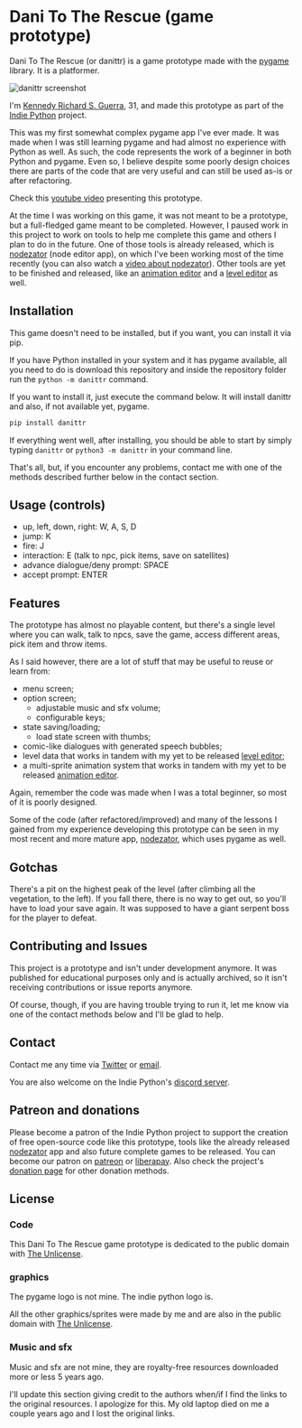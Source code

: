 # Dani To The Rescue (game prototype)

Dani To The Rescue (or danittr) is a game prototype made with the [pygame](https://pygame.org) library. It is a platformer.

![danittr screenshot](https://indiepython.com/images/danittr_screenshot.jpg)

I'm [Kennedy Richard S. Guerra](https://kennedyrichard.com), 31, and made this prototype as part of the [Indie Python](https://indiepython.com) project.

This was my first somewhat complex pygame app I've ever made. It was made when I was still learning pygame and had almost no experience with Python as well. As such, the code represents the work of a beginner in both Python and pygame. Even so, I believe despite some poorly design choices there are parts of the code that are very useful and can still be used as-is or after refactoring.

Check this [youtube video](https://www.youtube.com/watch?v=O9F5E1CEWK8) presenting this prototype.

At the time I was working on this game, it was not meant to be a prototype, but a full-fledged game meant to be completed. However, I paused work in this project to work on tools to help me complete this game and others I plan to do in the future. One of those tools is already released, which is [nodezator][] (node editor app), on which I've been working most of the time recently (you can also watch a [video about nodezator](https://www.youtube.com/watch?v=GlQJvuU7Z_8)). Other tools are yet to be finished and released, like an [animation editor][] and a [level editor][] as well.


## Installation

This game doesn't need to be installed, but if you want, you can install it via pip.

If you have Python installed in your system and it has pygame available, all you need to do is download this repository and inside the repository folder run the `python -m danittr` command.

If you want to install it, just execute the command below. It will install danittr and also, if not available yet, pygame.
 
```bash
pip install danittr
```

If everything went well, after installing, you should be able to start by simply typing `danittr` or `python3 -m danittr` in your command line.

That's all, but, if you encounter any problems, contact me with one of the methods described further below in the contact section.


## Usage (controls)

- up, left, down, right: W, A, S, D
- jump: K
- fire: J
- interaction: E (talk to npc, pick items, save on satellites)
- advance dialogue/deny prompt: SPACE
- accept prompt: ENTER


## Features

The prototype has almost no playable content, but there's a single level where you can walk, talk to npcs, save the game, access different areas, pick item and throw items.

As I said however, there are a lot of stuff that may be useful to reuse or learn from:

- menu screen;
- option screen;
  - adjustable music and sfx volume;
  - configurable keys;
- state saving/loading;
  - load state screen with thumbs;
- comic-like dialogues with generated speech bubbles;
- level data that works in tandem with my yet to be released [level editor][];
- a multi-sprite animation system that works in tandem with my yet to be released [animation editor][].

Again, remember the code was made when I was a total beginner, so most of it is poorly designed.

Some of the code (after refactored/improved) and many of the lessons I gained from my experience developing this prototype can be seen in my most recent and more mature app, [nodezator][], which uses pygame as well.


## Gotchas

There's a pit on the highest peak of the level (after climbing all the vegetation, to the left). If you fall there, there is no way to get out, so you'll have to load your save again. It was supposed to have a giant serpent boss for the player to defeat.


## Contributing and Issues

This project is a prototype and isn't under development anymore. It was published for educational purposes only and is actually archived, so it isn't receiving contributions or issue reports anymore.

Of course, though, if you are having trouble trying to run it, let me know via one of the contact methods below and I'll be glad to help.


## Contact

Contact me any time via [Twitter](https://twitter.com/KennedyRichard) or [email](mailto:kennedy@kennedyrichard.com).

You are also welcome on the Indie Python's [discord server](https://indiepython.com/discord).


## Patreon and donations

Please become a patron of the Indie Python project to support the creation of free open-source code like this prototype, tools like the already released [nodezator][] app and also future complete games to be released. You can become our patron on [patreon](https://patreon.com/KennedyRichard) or [liberapay](https://liberapay.com/KennedyRichard). Also check the project's [donation page](https://indiepython.com/donate) for other donation methods.

## License

### Code

This Dani To The Rescue game prototype is dedicated to the public domain with [The Unlicense][].

### graphics

The pygame logo is not mine. The indie python logo is.

All the other graphics/sprites were made by me and are also in the public domain with [The Unlicense][].

### Music and sfx

Music and sfx are not mine, they are royalty-free resources downloaded more or less 5 years ago.

I'll update this section giving credit to the authors when/if I find the links to the original resources. I apologize for this. My old laptop died on me a couple years ago and I lost the original links.


[nodezator]: https://github.com/IndiePython/nodezator
[animation editor]: https://www.youtube.com/watch?v=gj_yfWpYnYE
[level editor]: https://www.youtube.com/watch?v=TwmAVV_1Gs4
[The Unlicense]: https://unlicense.org/
